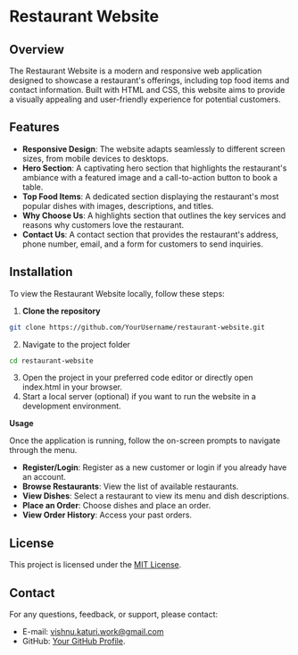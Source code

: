 # Restaurant Website

## Overview
The Restaurant Website is a modern and responsive web application designed to showcase a restaurant's offerings, including top food items and contact information. Built with HTML and CSS, this website aims to provide a visually appealing and user-friendly experience for potential customers.

## Features
- **Responsive Design**: The website adapts seamlessly to different screen sizes, from mobile devices to desktops.
- **Hero Section**: A captivating hero section that highlights the restaurant's ambiance with a featured image and a call-to-action button to book a table.
- **Top Food Items**: A dedicated section displaying the restaurant's most popular dishes with images, descriptions, and titles.
- **Why Choose Us**: A highlights section that outlines the key services and reasons why customers love the restaurant.
- **Contact Us**: A contact section that provides the restaurant's address, phone number, email, and a form for customers to send inquiries.

## Installation
To view the Restaurant Website locally, follow these steps:
  1. **Clone the repository**
   ```bash
   git clone https://github.com/YourUsername/restaurant-website.git
  ```
2. Navigate to the project folder

```bash
cd restaurant-website
```
3. Open the project in your preferred code editor or directly open index.html in your browser.
4. Start a local server (optional) if you want to run the website in a development environment.

**Usage**

Once the application is running, follow the on-screen prompts to navigate through the menu.

- **Register/Login**: Register as a new customer or login if you already have an account.
- **Browse Restaurants**: View the list of available restaurants.
- **View Dishes**: Select a restaurant to view its menu and dish descriptions.
- **Place an Order**: Choose dishes and place an order.
- **View Order History**: Access your past orders.


## License

This project is licensed under the [MIT License](LENSE).

## Contact

For any questions, feedback, or support, please contact:

- E-mail: vishnu.katuri.work@gmail.com
- GitHub: [Your GitHub Profile](https://github.com/Katuri7).

